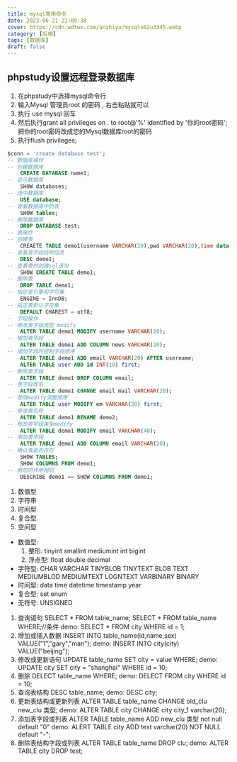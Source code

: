 ```yaml
---
title: mysql常用命令
date: 2023-06-21 22:09:38
cover: https://cdn.wdtwo.com/anzhiyu/mysqlo02u3345.webp
category: [后端]
tags: [数据库]
draft: false
---
```


<!--more-->
## phpstudy设置远程登录数据库

1. 在phpstudy中选择mysql命令行
2. 输入Mysql 管理员root 的密码 , 右击粘贴就可以
3. 执行 use mysql   回车
4. 然后执行grant all privileges on *.* to root@'%' identified by '你的root密码';把你的root密码改成您的Mysql数据库root的密码
5. 执行flush privileges;

```sql
$conn = 'create database test';
-- 数据库操作
-- 创建数据库
    CREATE DATABASE name1;
-- 显示数据库
    SHOW databases;
-- 选中数据库
    USE database;
-- 查看数据库中的表
    SHOW tables;
-- 删除数据库
    DROP DATABASE test;
-- 表操作
-- 创建表
    CREAETE TABLE demo1(username VARCHAR(20),pwd VARCHAR(20),time data,ip VARCHAR(20));
-- 查看表字段结构信息
    DESC demo1;
-- 查看表的创建sql语句
    SHOW CREATE TABLE demo1;
-- 删除表
    DROP TABLE demo1;
-- 指定表引擎和字符集
    ENGINE = InnDB;
-- 指定表默认字符集
    DEFAULT CHAREST = utf8;
-- 字段操作
-- 修改表字段类型 modify
    ALTER TABLE demo1 MODIFY username VARCHAR(20);
-- 增加表字段
    ALTER TABLE demo1 ADD COLUMN news VARCHAR(20);
-- 增加字段时控制字段顺序
    ALTER TABLE demo1 ADD email VARCHAR(20) AFTER username;
    ALTER TABLE user ADD id INT(10) first;
-- 删除表字段
    ALTER TABLE demo1 DROP COLUMN email;
-- 表字段改名
    ALTER TABLE demo1 CHANGE email mail VARCHAR(20);
-- 使用modify调整顺序
    ALTER TABLE user MODIFY em VARCHAR(20) first;
-- 修改表名称
    ALTER TABLE demo1 RENAME demo2;
-- 修改表字段类型modify
    ALTER TABLE demo1 MODIFY email VARCHAR(40);
-- 增加表字段
    ALTER TABLE demo1 ADD COLUMN email VARCHAR(20);
-- 确认表是否存在
    SHOW TABLES;
    SHOW COLUMNS FROM demo1;
-- 两句的作用相同
    DESCRIBE demo1 == SHOW COLUMNS FROM demo1;
```

1. 数值型
2. 字符串
3. 时间型
4. 复合型
5. 空间型
- 数值型:
    1. 整形:  tinyint smallint mediumint int bigint
    2. 浮点型:  float double decimal
- 字符型:
    CHAR
    VARCHAR
    TINYBLOB
    TINYTEXT
    BLOB
    TEXT
    MEDIUMBLOD
    MEDIUMTEXT
    LOGNTEXT
    VARBINARY
    BINARY
- 时间型:
    data
    time
    datetime
    timestamp
    year
- 复合型:
    set
    enum
- 无符号:  UNSIGNED

1. 查询语句
    SELECT * FROM table_name;
    SELECT * FROM table_name WHERE;//条件
    demo:
    SELECT * FROM city WHERE id = 1;
2. 增加或插入数据
    INSERT INTO table_name(id,name,sex) VALUE("1","gary","man");
    demo:
    INSERT INTO city(city) VALUE("beijing");
3. 修改或更新语句
    UPDATE table_name SET city = value WHERE;
    demo:
    UPDATE city SET city = "shanghai" WHERE id = 10;
4. 删除
    DELECT table_name WHERE;
    demo:
    DELECT FROM city WHERE id = 10;
5. 查询表结构
    DESC table_name;
    demo:
    DESC city;
6. 更新表结构或更新列表
    ALTER TABLE table_name CHANGE old_clu new_clu 类型;
    demo:
    ALTER TABLE city CHANGE city city_1 varchar(20);
7. 添加表字段或列表
    ALTER TABLE table_name ADD new_clu 类型 not null default "0"
    demo:
    ALERT TABLE city ADD test varchar(20) NOT NULL default "-";
8. 删除表结构字段或列表
    ALTER TABLE table_name DROP clu;
    demo:
    ALTER TABLE city DROP test;

